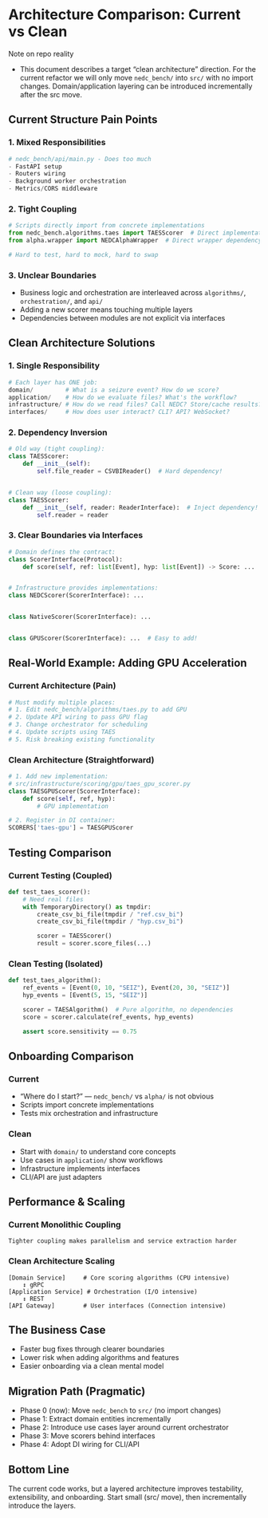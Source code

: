 # Architecture Comparison: Current vs Clean

Note on repo reality

- This document describes a target “clean architecture” direction. For the current refactor we will only move `nedc_bench/` into `src/` with no import changes. Domain/application layering can be introduced incrementally after the src move.

## Current Structure Pain Points

### 1. Mixed Responsibilities

```python
# nedc_bench/api/main.py - Does too much
- FastAPI setup
- Routers wiring
- Background worker orchestration
- Metrics/CORS middleware
```

### 2. Tight Coupling

```python
# Scripts directly import from concrete implementations
from nedc_bench.algorithms.taes import TAESScorer  # Direct implementation dependency
from alpha.wrapper import NEDCAlphaWrapper  # Direct wrapper dependency

# Hard to test, hard to mock, hard to swap
```

### 3. Unclear Boundaries

- Business logic and orchestration are interleaved across `algorithms/`, `orchestration/`, and `api/`
- Adding a new scorer means touching multiple layers
- Dependencies between modules are not explicit via interfaces

## Clean Architecture Solutions

### 1. Single Responsibility

```python
# Each layer has ONE job:
domain/         # What is a seizure event? How do we score?
application/    # How do we evaluate files? What's the workflow?
infrastructure/ # How do we read files? Call NEDC? Store/cache results?
interfaces/     # How does user interact? CLI? API? WebSocket?
```

### 2. Dependency Inversion

```python
# Old way (tight coupling):
class TAESScorer:
    def __init__(self):
        self.file_reader = CSVBIReader()  # Hard dependency!


# Clean way (loose coupling):
class TAESScorer:
    def __init__(self, reader: ReaderInterface):  # Inject dependency!
        self.reader = reader
```

### 3. Clear Boundaries via Interfaces

```python
# Domain defines the contract:
class ScorerInterface(Protocol):
    def score(self, ref: list[Event], hyp: list[Event]) -> Score: ...


# Infrastructure provides implementations:
class NEDCScorer(ScorerInterface): ...


class NativeScorer(ScorerInterface): ...


class GPUScorer(ScorerInterface): ...  # Easy to add!
```

## Real-World Example: Adding GPU Acceleration

### Current Architecture (Pain)

```python
# Must modify multiple places:
# 1. Edit nedc_bench/algorithms/taes.py to add GPU
# 2. Update API wiring to pass GPU flag
# 3. Change orchestrator for scheduling
# 4. Update scripts using TAES
# 5. Risk breaking existing functionality
```

### Clean Architecture (Straightforward)

```python
# 1. Add new implementation:
# src/infrastructure/scoring/gpu/taes_gpu_scorer.py
class TAESGPUScorer(ScorerInterface):
    def score(self, ref, hyp):
        # GPU implementation

# 2. Register in DI container:
SCORERS['taes-gpu'] = TAESGPUScorer
```

## Testing Comparison

### Current Testing (Coupled)

```python
def test_taes_scorer():
    # Need real files
    with TemporaryDirectory() as tmpdir:
        create_csv_bi_file(tmpdir / "ref.csv_bi")
        create_csv_bi_file(tmpdir / "hyp.csv_bi")

        scorer = TAESScorer()
        result = scorer.score_files(...)
```

### Clean Testing (Isolated)

```python
def test_taes_algorithm():
    ref_events = [Event(0, 10, "SEIZ"), Event(20, 30, "SEIZ")]
    hyp_events = [Event(5, 15, "SEIZ")]

    scorer = TAESAlgorithm()  # Pure algorithm, no dependencies
    score = scorer.calculate(ref_events, hyp_events)

    assert score.sensitivity == 0.75
```

## Onboarding Comparison

### Current

- “Where do I start?” — `nedc_bench/` vs `alpha/` is not obvious
- Scripts import concrete implementations
- Tests mix orchestration and infrastructure

### Clean

- Start with `domain/` to understand core concepts
- Use cases in `application/` show workflows
- Infrastructure implements interfaces
- CLI/API are just adapters

## Performance & Scaling

### Current Monolithic Coupling

```
Tighter coupling makes parallelism and service extraction harder
```

### Clean Architecture Scaling

```
[Domain Service]     # Core scoring algorithms (CPU intensive)
    ↕️ gRPC
[Application Service] # Orchestration (I/O intensive)
    ↕️ REST
[API Gateway]        # User interfaces (Connection intensive)
```

## The Business Case

- Faster bug fixes through clearer boundaries
- Lower risk when adding algorithms and features
- Easier onboarding via a clean mental model

## Migration Path (Pragmatic)

- Phase 0 (now): Move `nedc_bench` to `src/` (no import changes)
- Phase 1: Extract domain entities incrementally
- Phase 2: Introduce use cases layer around current orchestrator
- Phase 3: Move scorers behind interfaces
- Phase 4: Adopt DI wiring for CLI/API

## Bottom Line

The current code works, but a layered architecture improves testability, extensibility, and onboarding. Start small (src/ move), then incrementally introduce the layers.
